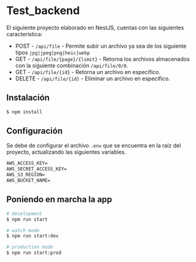 # Test_backend
El siguiente proyecto elaborado en NestJS, cuentas con las siguientes característica:

 - POST - `/api/file` - Permite subir un archivo ya sea de los siguiente tipos `jpg|jpeg|png|heic|webp`
 - GET - `/api/file/{page}/{limit}` - Retorna los archivos almacenados con la siguiente combinación `/api/file/0/0`.
 - GET - `/api/file/{id}` - Retorna un archivo en específico.
 - DELETE - `/api/file/{id}` - Eliminar un archivo en específico.


## Instalación

```bash
$ npm install
```

## Configuración
Se debe de configurar el archivo `.env` que se encuentra en la raíz del proyecto, actualizando las siguientes variables.

```txt
AWS_ACCESS_KEY=
AWS_SECRET_ACCESS_KEY=
AWS_S3_REGION=
AWS_BUCKET_NAME=
```



## Poniendo en marcha la app

```bash
# development
$ npm run start

# watch mode
$ npm run start:dev

# production mode
$ npm run start:prod
```

